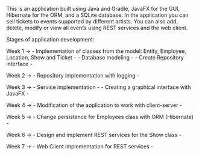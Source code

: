 This is an application built using Java and Gradle, JavaFX for the GUI, Hibernate for the ORM, and a SQLite database. In the application you can sell tickets to events supported by different artists. You can also add, delete, modify or view all events using REST services and the web client.


Stages of application development:

Week 1 -> - Implementation of classes from the model: Entity, Employee, Location, Show and Ticket -
          - Database modeling -
          - Create Repository interface -
      
Week 2 -> - Repository implementation with logging -

Week 3 -> - Service implementation -
          - Creating a graphical interface with JavaFX -

Week 4 -> - Modification of the application to work with client-server -

Week 5 -> - Change persistence for Employees class with ORM (Hibernate) -

Week 6 -> - Design and implement REST services for the Show class -

Week 7 -> - Web Client implementation for REST services -
